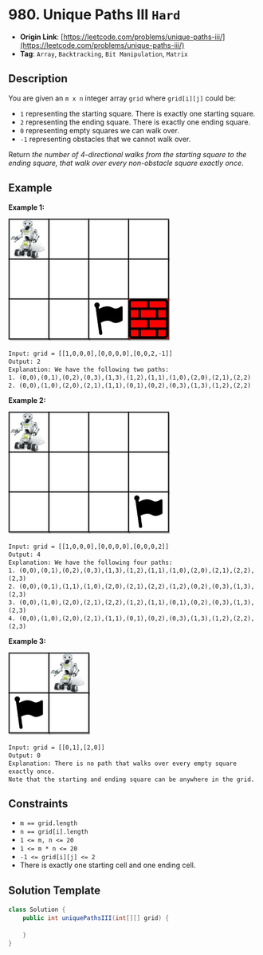 # 980. Unique Paths III `Hard`

- **Origin Link**: [https://leetcode.com/problems/unique-paths-iii/](https://leetcode.com/problems/unique-paths-iii/)
- **Tag**: `Array`, `Backtracking`, `Bit Manipulation`, `Matrix`

## Description

You are given an `m x n` integer array `grid` where `grid[i][j]` could be:

- `1` representing the starting square. There is exactly one starting square.
- `2` representing the ending square. There is exactly one ending square.
- `0` representing empty squares we can walk over.
- `-1` representing obstacles that we cannot walk over.

Return *the number of 4-directional walks from the starting square to the ending square, that walk over every non-obstacle square exactly once*.


## Example

**Example 1:**

![](./lc-unique1.jpg)

```
Input: grid = [[1,0,0,0],[0,0,0,0],[0,0,2,-1]]
Output: 2
Explanation: We have the following two paths: 
1. (0,0),(0,1),(0,2),(0,3),(1,3),(1,2),(1,1),(1,0),(2,0),(2,1),(2,2)
2. (0,0),(1,0),(2,0),(2,1),(1,1),(0,1),(0,2),(0,3),(1,3),(1,2),(2,2)
```

**Example 2:**

![](./lc-unique2.jpg)

```
Input: grid = [[1,0,0,0],[0,0,0,0],[0,0,0,2]]
Output: 4
Explanation: We have the following four paths: 
1. (0,0),(0,1),(0,2),(0,3),(1,3),(1,2),(1,1),(1,0),(2,0),(2,1),(2,2),(2,3)
2. (0,0),(0,1),(1,1),(1,0),(2,0),(2,1),(2,2),(1,2),(0,2),(0,3),(1,3),(2,3)
3. (0,0),(1,0),(2,0),(2,1),(2,2),(1,2),(1,1),(0,1),(0,2),(0,3),(1,3),(2,3)
4. (0,0),(1,0),(2,0),(2,1),(1,1),(0,1),(0,2),(0,3),(1,3),(1,2),(2,2),(2,3)
```

**Example 3:**

![](./lc-unique3-.jpg)

```
Input: grid = [[0,1],[2,0]]
Output: 0
Explanation: There is no path that walks over every empty square exactly once.
Note that the starting and ending square can be anywhere in the grid.
```

## Constraints

- `m == grid.length`
- `n == grid[i].length`
- `1 <= m, n <= 20`
- `1 <= m * n <= 20`
- `-1 <= grid[i][j] <= 2`
- There is exactly one starting cell and one ending cell.


## Solution Template

```java
class Solution {
    public int uniquePathsIII(int[][] grid) {

    }
}
```
